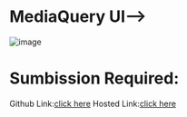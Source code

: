 # MediaQuery UI-->
![image](https://github.com/namishagurunani/MediaQuery/assets/126158413/6e0d8876-5d00-4137-8d87-62a854fd8e17)

# Sumbission Required:
Github Link:[click here](https://github.com/namishagurunani/MediaQuery)
Hosted Link:[click here](https://namishagurunani.github.io/MediaQuery/)


